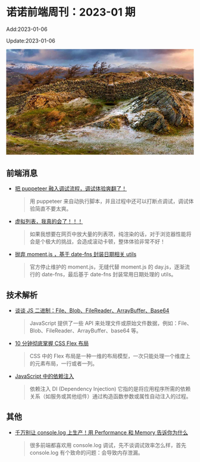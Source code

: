<!--
 * @Description: weekly-01
 * @Author: zoeblow
 * @Email: wangfuyuan@nnuo.com
 * @Date: 2023-01-01 17:20:35
 * @LastEditors: wangfuyuan
 * @LastEditTime: 2023-01-13 13:24:05
 * @FilePath: \nuofe-weekly1\2023\weekly-01.md
 -->

# 诺诺前端周刊：2023-01 期

Add:2023-01-06

Update:2023-01-06

![202301](../images/2023/202301.jpg)

## 前端消息

- [把 puppeteer 融入调试流程，调试体验爽翻了！](https://mp.weixin.qq.com/s/lAKomnFaMoff1lV_9VqcCg)

  > 用 puppeteer 来自动执行脚本，并且过程中还可以打断点调试，调试体验简直不要太爽。

- [虚拟列表，我真的会了！！！](https://juejin.cn/post/7085941958228574215)

  > 如果我想要在网页中放大量的列表项，纯渲染的话，对于浏览器性能将会是个极大的挑战，会造成滚动卡顿，整体体验非常不好！

- [抛弃 moment.js ，基于 date-fns 封装日期相关 utils](https://juejin.cn/post/7151050708094189582)

  > 官方停止维护的 moment.js，无缝代替 moment.js 的 day.js，逐渐流行的 date-fns，最后基于 date-fns 封装常用日期处理的 utils。

## 技术解析

- [谈谈 JS 二进制：File、Blob、FileReader、ArrayBuffer、Base64](https://mp.weixin.qq.com/s/IarZDzv9dLD5suL5zdZNcQ)

  > JavaScript 提供了一些 API 来处理文件或原始文件数据，例如：File、Blob、FileReader、ArrayBuffer、base64 等。

- [10 分钟彻底掌握 CSS Flex 布局](https://mp.weixin.qq.com/s/FB_sVjU-KdUMiM7S5__2Eg)

  > CSS 中的 Flex 布局是一种一维的布局模型，一次只能处理一个维度上的元素布局，一行或者一列。

- [JavaScript 中的依赖注入](https://mp.weixin.qq.com/s/bZhumjAQLBETbxrhaO5pCw)

  > 依赖注入 DI (Dependency Injection) 它指的是将应用程序所需的依赖关系（如服务或其他组件）通过构造函数参数或属性自动注入的过程。

## 其他

- [千万别让 console.log 上生产！用 Performance 和 Memory 告诉你为什么](https://mp.weixin.qq.com/s/qOcRstlY7oYjbH25Cgyt1g)

  > 很多前端都喜欢用 console.log 调试，先不谈调试效率怎么样，首先 console.log 有个致命的问题：会导致内存泄漏。
